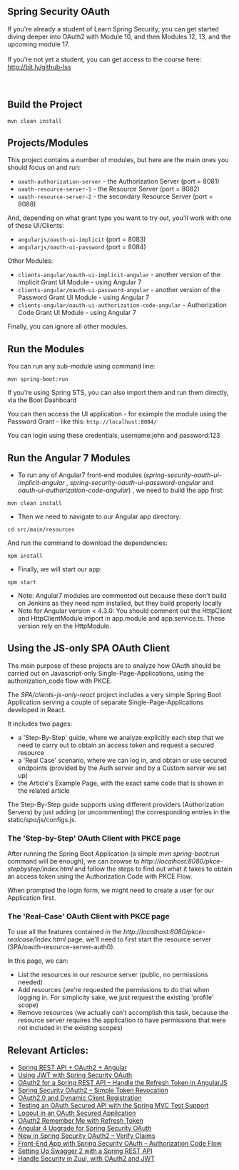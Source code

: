 ## Spring Security OAuth

If you're already a student of Learn Spring Security, you can get started diving deeper into OAuth2 with Module 10, and then Modules 12, 13, and the upcoming module 17. </br></br>
If you're not yet a student, you can get access to the course here: http://bit.ly/github-lss
</br></br></br>



## Build the Project
```
mvn clean install
```



## Projects/Modules
This project contains a number of modules, but here are the main ones you should focus on and run: 
- `oauth-authorization-server` - the Authorization Server (port = 8081)
- `oauth-resource-server-1` - the Resource Server (port = 8082)
- `oauth-resource-server-2` - the secondary Resource Server (port = 8088)

And, depending on what grant type you want to try out, you'll work with one of these UI/Clients:  
- `angularjs/oauth-ui-implicit` (port = 8083)
- `angularjs/oauth-ui-password` (port = 8084)

Other Modules: 
- `clients-angular/oauth-ui-implicit-angular` - another version of the Implicit Grant UI Module - using Angular 7
- `clients-angular/oauth-ui-password-angular` - another version of the Password Grant UI Module - using Angular 7
- `clients-angular/oauth-ui-authorization-code-angular` - Authorization Code Grant UI Module - using Angular 7

Finally, you can ignore all other modules. 



## Run the Modules
You can run any sub-module using command line: 
```
mvn spring-boot:run
```

If you're using Spring STS, you can also import them and run them directly, via the Boot Dashboard 

You can then access the UI application - for example the module using the Password Grant - like this: 
`http://localhost:8084/`

You can login using these credentials, username:john and password:123 

## Run the Angular 7 Modules

- To run any of Angular7 front-end modules (_spring-security-oauth-ui-implicit-angular_ , _spring-security-oauth-ui-password-angular_ and _oauth-ui-authorization-code-angular_) , we need to build the app first:
```
mvn clean install
```

- Then we need to navigate to our Angular app directory:
```
cd src/main/resources
```

And run the command to download the dependencies:
```
npm install
```

- Finally, we will start our app:
```
npm start
```
- Note: Angular7 modules are commented out because these don't build on Jenkins as they need npm installed, but they build properly locally
- Note for Angular version < 4.3.0: You should comment out the HttpClient and HttpClientModule import in app.module and app.service.ts. These version rely on the HttpModule.

## Using the JS-only SPA OAuth Client
The main purpose of these projects are to analyze how OAuth should be carried out on Javascript-only Single-Page-Applications, using the authorization_code flow with PKCE.

The *SPA/clients-js-only-react* project includes a very simple Spring Boot Application serving a couple of separate Single-Page-Applications developed in React.

It includes two pages:
  * a 'Step-By-Step' guide, where we analyze explicitly each step that we need to carry out to obtain an access token and request a secured resource
  * a 'Real Case' scenario, where we can log in, and obtain or use secured endpoints (provided by the Auth server and by a Custom server we set up)
  * the Article's Example Page, with the exact same code that is shown in the related article

The Step-By-Step guide supports using different providers (Authorization Servers) by just adding (or uncommenting) the corresponding entries in the static/*spa*/js/configs.js.

### The 'Step-by-Step' OAuth Client with PKCE page
After running the Spring Boot Application (a simple *mvn spring-boot:run* command will be enough), we can browse to *http://localhost:8080/pkce-stepbystep/index.html* and follow the steps to find out what it takes to obtain an access token using the Authorization Code with PKCE Flow.

When prompted the login form, we might need to create a user for our Application first.

### The 'Real-Case' OAuth Client with PKCE page
To use all the features contained in the *http://localhost:8080/pkce-realcase/index.html* page, we'll need to first start the resource server (SPA/oauth-resource-server-auth0).

In this page, we can:
  * List the resources in our resource server (public, no permissions needed)
  * Add resources (we're requested the permissions to do that when logging in. For simplicity sake, we just request the existing 'profile' scope)
  * Remove resources (we actually can't accomplish this task, because the resource server requires the application to have permissions that were not included in the existing scopes)

## Relevant Articles: 
- [Spring REST API + OAuth2 + Angular](http://www.baeldung.com/rest-api-spring-oauth2-angularjs)
- [Using JWT with Spring Security OAuth](http://www.baeldung.com/spring-security-oauth-jwt)
- [OAuth2 for a Spring REST API – Handle the Refresh Token in AngularJS](http://www.baeldung.com/spring-security-oauth2-refresh-token-angular-js)
- [Spring Security OAuth2 – Simple Token Revocation](http://www.baeldung.com/spring-security-oauth-revoke-tokens)
- [OAuth2.0 and Dynamic Client Registration](http://www.baeldung.com/spring-security-oauth-dynamic-client-registration)
- [Testing an OAuth Secured API with the Spring MVC Test Support](http://www.baeldung.com/oauth-api-testing-with-spring-mvc)
- [Logout in an OAuth Secured Application](http://www.baeldung.com/logout-spring-security-oauth)
- [OAuth2 Remember Me with Refresh Token](http://www.baeldung.com/spring-security-oauth2-remember-me)
- [Angular 4 Upgrade for Spring Security OAuth](http://www.baeldung.com/angular-4-upgrade-for-spring-security-oauth/)
- [New in Spring Security OAuth2 – Verify Claims](http://www.baeldung.com/spring-security-oauth-2-verify-claims)
- [Front-End App with Spring Security OAuth – Authorization Code Flow](http://www.baeldung.com/spring-security-oauth-authorization-code-flow)
- [Setting Up Swagger 2 with a Spring REST API](https://www.baeldung.com/swagger-2-documentation-for-spring-rest-api)
- [Handle Security in Zuul, with OAuth2 and JWT](https://www.baeldung.com/spring-security-zuul-oauth-jwt)
